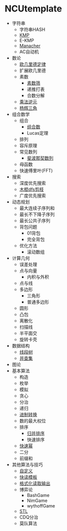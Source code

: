 # NCUtemplate

* 字符串
    * 字符串HASH
    * [KMP](https://github.com/haoran-mc/NCUtemplate/blob/main/bin/字符串-KMP.markdown)
    * E-KMP
    * [Manacher](https://github.com/haoran-mc/NCUtemplate/blob/main/bin/字符串-Manacher.markdown)
    * AC自动机
* 数论
    * [欧几里德定律](https://github.com/haoran-mc/NCUtemplate/blob/main/bin/数论-欧几里德定律.markdown)
    * 扩展欧几里德
    * 素数
        * [素数筛](https://github.com/haoran-mc/NCUtemplate/blob/main/bin/数论-素数筛.markdown)
        * 递推打表
        * 合数分解
    * [乘法逆元](https://github.com/haoran-mc/NCUtemplate/blob/main/bin/数论-乘法逆元.markdown)
    * [杨辉三角](https://github.com/haoran-mc/NCUtemplate/blob/main/bin/数论-杨辉三角.markdown)
* 组合数学
    * 组合
        * [组合数](https://github.com/haoran-mc/NCUtemplate/blob/main/bin/组合数学-组合数.markdown)
        * Lucas定理
    * 排列
    * 容斥原理
    * 常见数列
        * [斐波那契数列](https://github.com/haoran-mc/NCUtemplate/blob/main/bin/组合数学-斐波那契数列.markdown)
    * 母函数
    * 快速傅里叶(FFT)
* 搜索
    * 深度优先搜索
    * [木棍dfs剪枝](https://github.com/haoran-mc/NCUtemplate/blob/main/bin/搜索-木棍dfs剪枝.markdown)
    * 广度优先搜索
* 动态规划
    * 最大连续子序列和
    * 最长不下降子序列
    * 最长公共子序列
    * 背包问题
        * 01背包
        * 完全背包
    * 优化方法
        * 滚动数组
* 计算几何
    * 误差处理
    * 点与向量
        * 内积与外积
    * 点与线
    * 多边形
        * 三角形
        * 普通多边形
    * 圆形
    * 凸包
    * 离散化
    * 扫描线
    * 半平面交
    * 旋转卡壳
* 数据结构
    * [线段树](https://github.com/haoran-mc/NCUtemplate/blob/main/bin/数据结构-线段树.markdown)
    * [并查集](https://github.com/haoran-mc/NCUtemplate/blob/main/bin/数据结构-并查集.markdown)
* 图论
* 基本算法
    * 构造
    * 枚举
    * 模拟
    * 贪心
    * 分治
    * 递归
    * [进制转换](https://github.com/haoran-mc/NCUtemplate/blob/main/bin/基本算法-进制转换.markdown)
    * 数的最大权位
    * 排序
        * [归并排序](https://github.com/haoran-mc/NCUtemplate/blob/main/bin/基本算法-归并排序.markdown)
        * 快速排序
    * [快速幂](https://github.com/haoran-mc/NCUtemplate/blob/main/bin/基本算法-快速幂.markdown)
    * 二分
    * 前缀和
* 其他算法与技巧
    * [自定义](https://github.com/haoran-mc/NCUtemplate/blob/main/bin/--自定义.markdown)
    * [快读模板](https://github.com/haoran-mc/NCUtemplate/blob/main/bin/--快读模板.markdown)
    * [格式化读取输出](https://github.com/haoran-mc/NCUtemplate/blob/main/bin/--格式化读取输出.markdown)
    * 博弈论
        * BashGame
        * NimGame
        * wythoffGame
    * [STL](https://github.com/haoran-mc/NCUtemplate/blob/main/bin/--STL.markdown)
    * CDQ分治
    * 莫队算法

